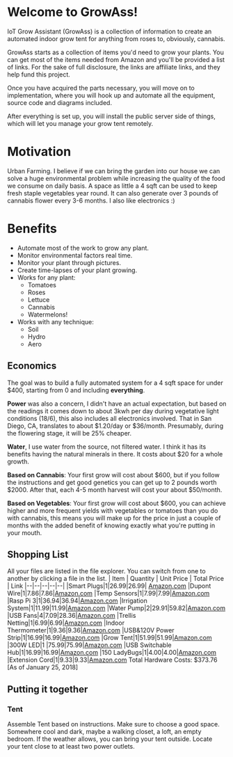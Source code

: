 # Welcome to GrowAss!

IoT Grow Assistant (GrowAss) is a collection of information to create an automated indoor grow tent for anything from roses to, obviously, cannabis.

GrowAss starts as a collection of items you'd need to grow your plants. You can get most of the items needed from Amazon and you'll be provided a list of links. For the sake of full disclosure, the links are affiliate links, and they help fund this project.

Once you have acquired the parts necessary, you will move on to implementation, where you will hook up and automate all the equipment, source code and diagrams included.

After everything is set up, you will install the public server side of things, which will let you manage your grow tent remotely.
# Motivation
Urban Farming. I believe if we can bring the garden into our house we can solve a huge environmental problem while increasing the quality of the food we consume on daily basis. 
A space as little a 4 sqft can be used to keep fresh staple vegetables year round. It can also generate over 3 pounds of cannabis flower every 3-6 months.
I also like electronics :)

# Benefits

 - Automate most of the work to grow any plant.
 - Monitor environmental factors real time.
 - Monitor your plant through pictures.
 - Create time-lapses of your plant growing.
 - Works for any plant:
	 - Tomatoes
	 - Roses
	 - Lettuce
	 - Cannabis
	 - Watermelons!
 - Works with any technique:
	 - Soil
	 - Hydro
	 - Aero

## Economics
The goal was to build a fully automated system for a 4 sqft space for under $400, starting from 0 and including **everything**.

**Power** was also a concern,  I didn't have an actual expectation, but based on the readings it comes down to about 3kwh per day during vegetative light conditions (18/6), this also includes all electronics involved. That in San Diego, CA, translates to about $1.20/day or $36/month. Presumably, during the flowering stage, it will be 25% cheaper.

**Water**, I use water from the source, not filtered water. I think it has its benefits having the natural minerals in there. It costs about $20 for a whole growth.

**Based on Cannabis**: Your first grow will cost about $600, but if you follow the instructions and get good genetics you can get up to 2 pounds worth $2000. After that, each 4-5 month harvest will cost your about $50/month.

**Based on Vegetables**: Your first grow will cost about $600, you can achieve higher and more frequent yields with vegetables or tomatoes than you do with cannabis, this means you will make up for the price in just a couple of months with the added benefit of knowing exactly what you're putting in your mouth.

## Shopping List
All your files are listed in the file explorer. You can switch from one to another by clicking a file in the list.
| Item |  Quantity | Unit Price | Total Price | Link
|--|--|--|--|--|
|Smart Plugs|1|26.99|26.99| [Amazon.com](https://www.amazon.com/gp/product/B06XSTJST6/ref=as_li_tl?ie=UTF8&camp=1789&creative=9325&creativeASIN=B06XSTJST6&linkCode=as2&tag=growass-20&linkId=eb3d8085c1a73973ff27f7529c4b512f)
|Dupont Wire|1|7.86|7.86|[Amazon.com](https://www.amazon.com/gp/product/B01EV70C78/ref=as_li_tl?ie=UTF8&tag=growass-20&camp=1789&creative=9325&linkCode=as2&creativeASIN=B01EV70C78&linkId=a0907a23f89360a27f405cad9c4160af)
|Temp Sensors|1|7.99|7.99|[Amazon.com](http://amzn.to/2Fb4ayc)
|Rasp Pi 3|1|36.94|36.94|[Amazon.com](http://amzn.to/2DBYuNf)
|Irrigation System|1|11.99|11.99|[Amazon.com](http://amzn.to/2DxqNfF)
|Water Pump|2|29.91|59.82|[Amazon.com](http://amzn.to/2DHv8QF)
|USB Fans|4|7.09|28.36|[Amazon.com](http://amzn.to/2Dznapy)
|Trellis Netting|1|6.99|6.99|[Amazon.com](http://amzn.to/2rH4Mtu)
|Indoor Thermometer|1|9.36|9.36|[Amazon.com](http://amzn.to/2Gh1Jvo)
|USB&120V Power Strip|1|16.99|16.99|[Amazon.com](http://amzn.to/2Gh67dt)
|Grow Tent|1|51.99|51.99|[Amazon.com](http://amzn.to/2DBgeII)
|300W LED|1 |75.99|75.99|[Amazon.com](B00PH1MQV8)
|USB Switchable Hub|1|16.99|16.99|[Amazon.com](http://amzn.to/2Brm51i)
|150 LadyBugs|1|4.00|4.00|[Amazon.com](http://amzn.to/2n9nVP6)
|Extension Cord|1|9.33|9.33|[Amazon.com](http://amzn.to/2E9Syfe)
Total Hardware Costs: $373.76 
[As of January 25, 2018]

## Putting it together

### Tent
Assemble Tent based on instructions. Make sure to choose a good space. Somewhere cool and dark, maybe a walking closet, a loft, an empty bedroom. If the weather allows, you can bring your tent outside.
Locate your tent close to at least two power outlets.

